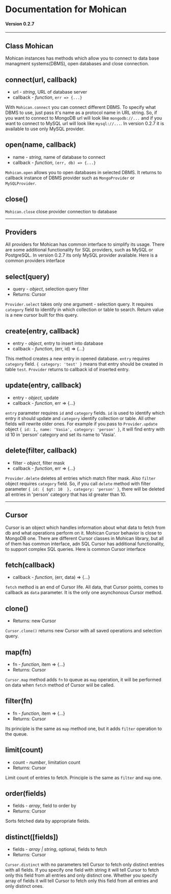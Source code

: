 # Documentation for Mohican
#### Version 0.2.7
___
## Class Mohican
Mohican instances has methods which allow you to connect to data base managment systems(DBMS), open databases and close 
connection.

## connect(url, callback)
 - url - *string*, URL of database server
 - callback - *function*, `err => {...}`
 
 With `Mohican.connect` you can connect different DBMS. To specify what DBMS to use, just pass it's name as a
 protocol name in URL string. So, if you want to connect to MongoDB url will look like `mongodb://...` and if you want
 to connect to MySQL url will look like `mysql://...`. In version 0.2.7 it is available to use only MySQL provider.
 
## open(name, callback)
 - name - *string*, name of database to connect
 - callback - *function*, `(err, db) => {...}`
 
 `Mohican.open` allows you to open databases in selected DBMS. It returns to callback instance of DBMS provider such as 
 `MongoProvider` or `MySQLProvider`.

## close()
 `Mohican.close` close provider connection to database

___
## Providers
All providers for Mohican has common interface to simplify its usage. There are some additional functionality for SQL 
providers, such as MySQL or PostgreSQL. In version 0.2.7 its only MySQL provider available. Here is a common providers 
interface

## select(query)
 - query - *object*, selection query filter
 - Returns: Cursor
 
 `Provider.select` takes only one argument - selection query. It requires `category` field to identify in which collection
 or table to search. Return value is a new cursor built for this query.
 
## create(entry, callback)
 - entry - *object*, entry to insert into database
 - callback - *function*, (err, id) => {...}
 
 This method creates a new entry in opened database. `entry` requires `category` field. `{ category: 'test' }` means that
 entry should be created in table `test`. `Provider` returns to callback id of inserted entry.
 
## update(entry, callback)
 - entry - *object*, update
 - callback - *function*, err => {...}
 
 `entry` parameter requires `id` and `category` fields. `id` is used to identify which entry it should update and `category`
 identify collection or table. All other fields will rewrite older ones. For example if you pass to `Provider.update` object
 `{ id: 1, name: 'Vasia', category: 'person' }`, it will find entry with id 10 in 'person' category and set its name to 
 'Vasia'.
 
## delete(filter, callback)
 - filter - *object*, filter mask
 - callback - *function*, err => {...}
 
 `Provider.delete` deletes all entries which match filter mask. Also `filter` object requires `category` field. So, if 
 you call `delete` method with filter parameter `{ id: { $gt: 10  }, category: 'person' }`, there will be deleted all entries
 in 'person' category that has id greater than 10.
 
 ___
 ## Cursor
 Cursor is an object which handles information about what data to fetch from db and what operations perform on it. Mohican 
 Cursor behavior is close to MongoDB one. There are different Cursor classes in Mohican library, but all of them has common
 interface, adn SQL Cursor has additional functionality, to support complex SQL queries. Here is common Cursor interface
 
 ## fetch(callback)
  - callback - *function*, (err, data) => {...}
  
  `fetch` method is an end of Cursor life. All data, that Cursor points, comes to callback as `data` parameter. It is the
  only one asynchonous Cursor method.
  
 ## clone()
  - Returns: new Cursor
  
  `Cursor.clone()` returns new Cursor with all saved operations and selection query.
  
 ## map(fn)
  - fn - *function*, item => {...}
  - Returns: Cursor
  
  `Cursor.map` method adds `fn` to queue as `map` operation, it will be performed on data when `fetch` method of Cursor wiil 
  be called.
  
 ## filter(fn)
  - fn - *function*, item => {...}
  - Returns: Cursor
  
  Its principle is the same as `map` method one, but it adds `filter` operation to the queue.
  
 ## limit(count)
  - count - *number*, limitation count
  - Returns: Cursor
  
  Limit count of entries to fetch. Principle is the same as `filter` and `map` one.
  
 ## order(fields)
  - fields - *array*, field to order by
  - Returns: Cursor
  
  Sorts fetched data by appropriate fields.
  
 ## distinct([fields])
  - fields - *array | string*, optional, fields to fetch
  - Returns: Cursor
  
  `Cursor.distinct` with no parameters tell Cursor to fetch only distinct entries with all fields. If you specify one field 
  with string it will tell Cursor to fetch only this field from all entries and only distinct one. Whether you specify array
  of fields it will tell Cursor to fetch only this field from all entries and only distinct ones.
  
  
